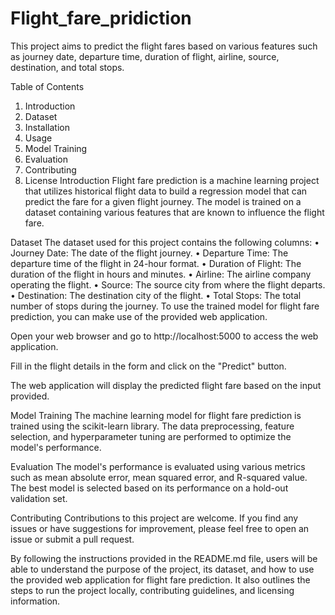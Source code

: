 # Flight_fare_pridiction

This project aims to predict the flight fares based on various features such as journey date, departure time, duration of flight, airline, source, destination, and total stops.

Table of Contents
1.	Introduction
2.	Dataset
3.	Installation
4.	Usage
5.	Model Training
6.	Evaluation
7.	Contributing
8.	License
Introduction
Flight fare prediction is a machine learning project that utilizes historical flight data to build a regression model that can predict the fare for a given flight journey. The model is trained on a dataset containing various features that are known to influence the flight fare.

Dataset
The dataset used for this project contains the following columns:
•	Journey Date: The date of the flight journey.
•	Departure Time: The departure time of the flight in 24-hour format.
•	Duration of Flight: The duration of the flight in hours and minutes.
•	Airline: The airline company operating the flight.
•	Source: The source city from where the flight departs.
•	Destination: The destination city of the flight.
•	Total Stops: The total number of stops during the journey.
To use the trained model for flight fare prediction, you can make use of the provided web application. 

Open your web browser and go to http://localhost:5000 to access the web application.

Fill in the flight details in the form and click on the "Predict" button.

The web application will display the predicted flight fare based on the input provided.

Model Training
The machine learning model for flight fare prediction is trained using the scikit-learn library. The data preprocessing, feature selection, and hyperparameter tuning are performed to optimize the model's performance.

Evaluation
The model's performance is evaluated using various metrics such as mean absolute error, mean squared error, and R-squared value. The best model is selected based on its performance on a hold-out validation set.

Contributing
Contributions to this project are welcome. If you find any issues or have suggestions for improvement, please feel free to open an issue or submit a pull request.


By following the instructions provided in the README.md file, users will be able to understand the purpose of the project, its dataset, and how to use the provided web application for flight fare prediction. It also outlines the steps to run the project locally, contributing guidelines, and licensing information.
